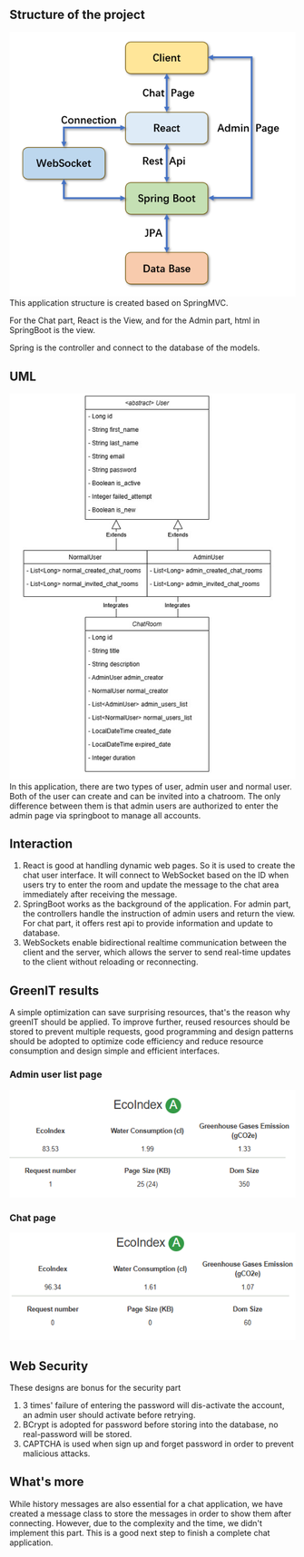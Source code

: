 ## Structure of the project
![img.png](img.png)
This application structure is created based on SpringMVC. 

For the Chat part, React is the View, and for the Admin part, html in SpringBoot is the view.

Spring is the controller and connect to the database of the models.

## UML
![img_1.png](img_1.png)
In this application, there are two types of user, admin user and normal user. 
Both of the user can create and can be invited into a chatroom. 
The only difference between them is that admin users are authorized to enter the admin page via springboot to manage all accounts.

## Interaction
1. React is good at handling dynamic web pages. 
So it is used to create the chat user interface.
It will connect to WebSocket based on the ID when users try to enter the room and update the message to the chat area immediately after receiving the message.
2. SpringBoot works as the background of the application. For admin part, the controllers handle the instruction of admin users and return the view. 
For chat part, it offers rest api to provide information and update to database.
3. WebSockets enable bidirectional realtime communication between the client and the server, which allows the server to send real-time updates to the client without reloading or reconnecting.

## GreenIT results
A simple optimization can save surprising resources, that's the reason why greenIT should be applied.
To improve further, reused resources should be stored to prevent multiple requests, good programming and design patterns should be adopted to optimize code efficiency and reduce resource consumption and design simple and efficient interfaces.
### Admin user list page
![img_2.png](img_2.png)

### Chat page
![img_4.png](img_4.png)

## Web Security
These designs are bonus for the security part
1. 3 times' failure of entering the password will dis-activate the account, an admin user should activate before retrying.
2. BCrypt is adopted for password before storing into the database, no real-password will be stored.
3. CAPTCHA is used when sign up and forget password in order to prevent malicious attacks.

## What's more
While history messages are also essential for a chat application, we have created a message class to store the messages in order to show them after connecting.
However, due to the complexity and the time, we didn't implement this part. This is a good next step to finish a complete chat application.
